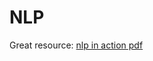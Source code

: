 # NLP

Great resource: [nlp in action pdf](https://dl.ebooksworld.ir/motoman/Natural.Language.Processing.in.Action.www.EBooksWorld.ir.pdf)
